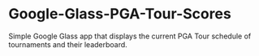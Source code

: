 Google-Glass-PGA-Tour-Scores
============================

Simple Google Glass app that displays the current PGA Tour schedule of tournaments and their leaderboard.
